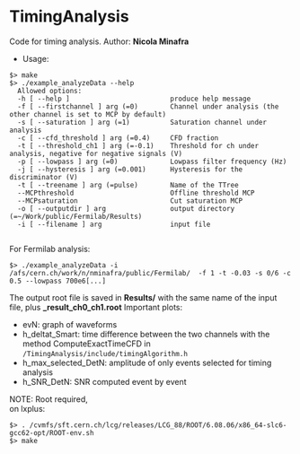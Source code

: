 # TimingAnalysis

Code for timing analysis. Author: **Nicola Minafra**

* Usage:
```
$> make
$> ./example_analyzeData --help
  Allowed options:
  -h [ --help ]                         produce help message
  -f [ --firstchannel ] arg (=0)        Channel under analysis (the other channel is set to MCP by default)
  -s [ --saturation ] arg (=1)          Saturation channel under analysis 
  -c [ --cfd_threshold ] arg (=0.4)     CFD fraction
  -t [ --threshold_ch1 ] arg (=-0.1)    Threshold for ch under analysis, negative for negative signals (V)
  -p [ --lowpass ] arg (=0)             Lowpass filter frequency (Hz)
  -j [ --hysteresis ] arg (=0.001)      Hysteresis for the discriminator (V)
  -t [ --treename ] arg (=pulse)        Name of the TTree
  --MCPthreshold                        Offline threshold MCP
  --MCPsaturation                       Cut saturation MCP
  -o [ --outputdir ] arg                output directory (=~/Work/public/Fermilab/Results)
  -i [ --filename ] arg                 input file
        
```

For Fermilab analysis:
```
$> ./example_analyzeData -i /afs/cern.ch/work/n/nminafra/public/Fermilab/  -f 1 -t -0.03 -s 0/6 -c 0.5 --lowpass 700e6[...]
```

The output root file is saved in **Results/** with the same name of the input file, plus **_result_ch0_ch1.root**
Important plots:
- evN: graph of waveforms
- h_deltat_Smart: time difference between the two channels with the method ComputeExactTimeCFD in  `/TimingAnalysis/include/timingAlgorithm.h`
- h_max_selected_DetN: amplitude of only events selected for timing analysis
- h_SNR_DetN: SNR computed event by event


NOTE: Root required, <br />
on lxplus:
```
$> . /cvmfs/sft.cern.ch/lcg/releases/LCG_88/ROOT/6.08.06/x86_64-slc6-gcc62-opt/ROOT-env.sh
$> make
```
